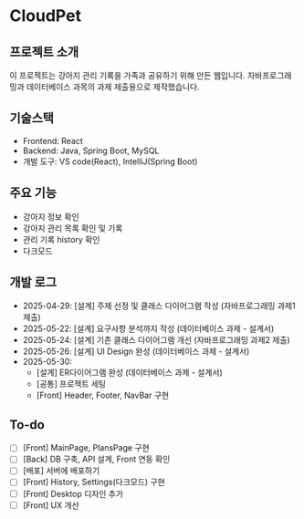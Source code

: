 # CloudPet

## 프로젝트 소개

이 프로젝트는 강아지 관리 기록을 가족과 공유하기 위해 만든 웹입니다. 자바프로그래밍과 데이터베이스 과목의 과제 제출용으로 제작했습니다.

## 기술스택

- Frontend: React
- Backend: Java, Spring Boot, MySQL
- 개발 도구: VS code(React), IntelliJ(Spring Boot)

## 주요 기능

- 강아지 정보 확인
- 강아지 관리 목록 확인 및 기록
- 관리 기록 history 확인
- 다크모드

## 개발 로그

- 2025-04-29: [설계] 주제 선정 및 클래스 다이어그램 작성 (자바프로그래밍 과제1 제출)
- 2025-05-22: [설계] 요구사항 분석까지 작성 (데이터베이스 과제 - 설계서)
- 2025-05-24: [설계] 기존 클래스 다이어그램 개선 (자바프로그래밍 과제2 제출)
- 2025-05-26: [설계] UI Design 완성 (데이터베이스 과제 - 설계서)
- 2025-05-30:
  - [설계] ER다이어그램 완성 (데이터베이스 과제 - 설계서)
  - [공통] 프로젝트 세팅
  - [Front] Header, Footer, NavBar 구현

## To-do

- [ ] [Front] MainPage, PlansPage 구현
- [ ] [Back] DB 구축, API 설계, Front 연동 확인
- [ ] [배포] 서버에 배포하기
- [ ] [Front] History, Settings(다크모드) 구현
- [ ] [Front] Desktop 디자인 추가
- [ ] [Front] UX 개선
